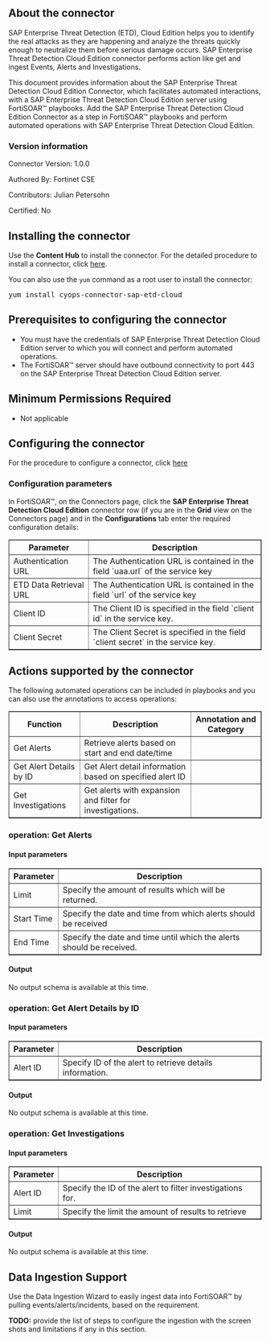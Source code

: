 ## About the connector
SAP Enterprise Threat Detection (ETD), Cloud Edition helps you to identify the real attacks as they are happening and analyze the threats quickly enough to neutralize them before serious damage occurs. SAP Enterprise Threat Detection Cloud Edition connector performs action like get and ingest Events, Alerts and Investigations.
<p>This document provides information about the SAP Enterprise Threat Detection Cloud Edition Connector, which facilitates automated interactions, with a SAP Enterprise Threat Detection Cloud Edition server using FortiSOAR&trade; playbooks. Add the SAP Enterprise Threat Detection Cloud Edition Connector as a step in FortiSOAR&trade; playbooks and perform automated operations with SAP Enterprise Threat Detection Cloud Edition.</p>

### Version information

Connector Version: 1.0.0

Authored By: Fortinet CSE

Contributors: Julian Petersohn

Certified: No

## Installing the connector
<p>Use the <strong>Content Hub</strong> to install the connector. For the detailed procedure to install a connector, click <a href="https://docs.fortinet.com/document/fortisoar/0.0.0/installing-a-connector/1/installing-a-connector" target="_top">here</a>.</p><p>You can also use the <code>yum</code> command as a root user to install the connector:</p>
<pre>yum install cyops-connector-sap-etd-cloud</pre>

## Prerequisites to configuring the connector
- You must have the credentials of SAP Enterprise Threat Detection Cloud Edition server to which you will connect and perform automated operations.
- The FortiSOAR&trade; server should have outbound connectivity to port 443 on the SAP Enterprise Threat Detection Cloud Edition server.

## Minimum Permissions Required
- Not applicable

## Configuring the connector
For the procedure to configure a connector, click [here](https://docs.fortinet.com/document/fortisoar/0.0.0/configuring-a-connector/1/configuring-a-connector)
### Configuration parameters
<p>In FortiSOAR&trade;, on the Connectors page, click the <strong>SAP Enterprise Threat Detection Cloud Edition</strong> connector row (if you are in the <strong>Grid</strong> view on the Connectors page) and in the <strong>Configurations</strong> tab enter the required configuration details:</p>
<table border=1><thead><tr><th>Parameter</th><th>Description</th></tr></thead><tbody><tr><td>Authentication URL</td><td>The Authentication URL is contained in the field `uaa.url` of the service key</td>
</tr><tr><td>ETD Data Retrieval URL</td><td>The Authentication URL is contained in the field `url` of the service key</td>
</tr><tr><td>Client ID</td><td>The Client ID is specified in the field `client id` in the service key.</td>
</tr><tr><td>Client Secret</td><td>The Client Secret is specified in the field `client secret` in the service key.</td>
</tr></tbody></table>

## Actions supported by the connector
The following automated operations can be included in playbooks and you can also use the annotations to access operations:
<table border=1><thead><tr><th>Function</th><th>Description</th><th>Annotation and Category</th></tr></thead><tbody><tr><td>Get Alerts</td><td>Retrieve alerts based on start and end date/time</td><td> <br/></td></tr>
<tr><td>Get Alert Details by ID</td><td>Get Alert detail information based on specified alert ID</td><td> <br/></td></tr>
<tr><td>Get Investigations</td><td>Get alerts with expansion and filter for investigations.</td><td> <br/></td></tr>
</tbody></table>

### operation: Get Alerts
#### Input parameters
<table border=1><thead><tr><th>Parameter</th><th>Description</th></tr></thead><tbody><tr><td>Limit</td><td>Specify the amount of results which will be returned.
</td></tr><tr><td>Start Time</td><td>Specify the date and time from which alerts should be received
</td></tr><tr><td>End Time</td><td>Specify the date and time until which the alerts should be received.
</td></tr></tbody></table>

#### Output

 No output schema is available at this time.
### operation: Get Alert Details by ID
#### Input parameters
<table border=1><thead><tr><th>Parameter</th><th>Description</th></tr></thead><tbody><tr><td>Alert ID</td><td>Specify ID of the alert to retrieve details information.
</td></tr></tbody></table>

#### Output

 No output schema is available at this time.
### operation: Get Investigations
#### Input parameters
<table border=1><thead><tr><th>Parameter</th><th>Description</th></tr></thead><tbody><tr><td>Alert ID</td><td>Specify the ID of the alert to filter investigations for.
</td></tr><tr><td>Limit</td><td>Specify the limit the amount of results to retrieve
</td></tr></tbody></table>

#### Output

 No output schema is available at this time.
## Data Ingestion Support
Use the Data Ingestion Wizard to easily ingest data into FortiSOAR&trade; by pulling events/alerts/incidents, based on the requirement.

**TODO:** provide the list of steps to configure the ingestion with the screen shots and limitations if any in this section.